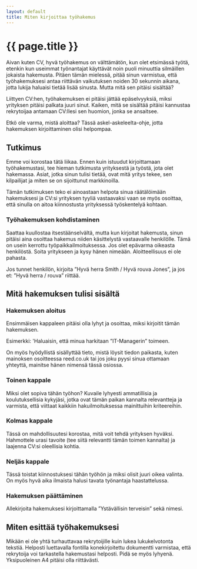 ```yaml
---
layout: default
title: Miten kirjoittaa työhakemus‎
---
```


# {{ page.title }}

Aivan kuten CV, hyvä työhakemus on välttämätön, kun olet etsimässä työtä, etenkin kun useimmat työnantajat käyttävät noin puoli minuuttia silmäillen jokaista hakemusta. Pitäen tämän mielessä, pitää sinun varmistua, että työhakemuksesi antaa riittävän vaikutuksen noiden 30 sekunnin aikana, jotta lukija haluaisi tietää lisää sinusta. Mutta mitä sen pitäisi sisältää?

Liittyen CV:hen, työhakemuksen ei pitäisi jättää epäselvyyksiä, miksi yrityksen pitäisi palkata juuri sinut. Kaiken, mitä se sisältää pitäisi kannustaa rekrytoijaa antamaan CV:llesi sen huomion, jonka se ansaitsee.

Etkö ole varma, mistä aloittaa? Tässä askel-askeleelta-ohje, jotta hakemuksen kirjoittaminen olisi helpompaa.

## Tutkimus

Emme voi korostaa tätä liikaa. Ennen kuin istuudut kirjoittamaan työhakemustasi, tee hieman tutkimusta yrityksestä ja työstä, jota olet hakemassa. Asiat, jotka sinun tulisi tietää, ovat mitä yritys tekee, sen kilpailijat ja miten se on sijoittunut markkinoilla.

Tämän tutkimuksen teko ei ainoastaan helpota sinua räätälöimään hakemuksesi ja CV:si yrityksen tyyliä vastaavaksi vaan se myös osoittaa, että sinulla on aitoa kiinnostusta yrityksessä työskentelyä kohtaan.

### Työhakemuksen kohdistaminen

Saattaa kuullostaa itsestäänselvältä, mutta kun kirjoitat hakemusta, sinun pitäisi aina osoittaa hakemus niiden käsittelystä vastaavalle henkilölle. Tämä on usein kerrottu työpaikkailmoituksessa. Jos olet epävarma oikeasta henkilöstä. Soita yritykseen ja kysy hänen nimeään. Aloitteellisuus ei ole pahasta.

Jos tunnet henkilön, kirjoita ”Hyvä herra Smith / Hyvä rouva Jones”, ja jos et: ”Hyvä herra / rouva” riittää.

## Mitä hakemuksen tulisi sisältä

### Hakemuksen aloitus

Ensimmäisen kappaleen pitäisi olla lyhyt ja osoittaa, miksi kirjoitit tämän hakemuksen.

Esimerkki:
'Haluaisin, että minua harkitaan ”IT-Managerin” toimeen.

On myös hyödyllistä sisällyttää tieto, mistä löysit tiedon paikasta, kuten mainoksen osoitteessa reed.co.uk tai jos joku pyysi sinua ottamaan yhteyttä, mainitse hänen nimensä tässä osiossa.

### Toinen kappale

Miksi olet sopiva tähän työhon? Kuvaile lyhyesti ammatillisia ja koulutuksellisia kykyjäsi, jotka ovat tämän paikan kannalta relevantteja ja varmista, että viittaat kaikkiin hakuilmoituksessa mainittuihin kriteereihin.

### Kolmas kappale

Tässä on mahdollisuutesi korostaa, mitä voit tehdä yrityksen hyväksi. Hahmottele urasi tavoite (tee siitä relevantti tämän toimen kannalta) ja laajenna CV:si oleellisia kohtia.

### Neljäs kappale

Tässä toistat kiinnostuksesi tähän työhön ja miksi olisit juuri oikea valinta. On myös hyvä aika ilmaista halusi tavata työnantaja haastattelussa.

### Hakemuksen päättäminen

Allekirjoita hakemuksesi kirjoittamalla ”Ystävällisin terveisin” sekä nimesi.

## Miten esittää työhakemuksesi

Mikään ei ole yhtä turhauttavaa rekrytoijille kuin lukea lukukelvotonta tekstiä. Helposti luettavalla fontilla konekirjoitettu dokumentti varmistaa, että rekrytoija voi tarkastella hakemustasi helposti. Pidä se myös lyhyenä. Yksipuoleinen A4 pitäisi olla riittävästi.
